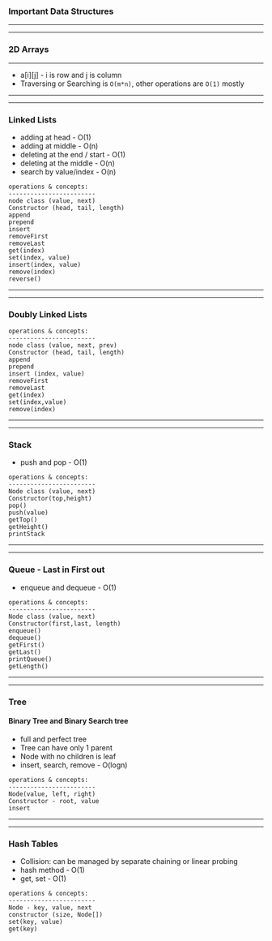 ### Important Data Structures
<hr/>
<hr/>

### 2D Arrays
<hr/>

* a[i][j] - i is row and j is column
* Traversing or Searching is `O(m*n)`, other operations are `O(1)` mostly

<hr/>
<hr/>

### Linked Lists
* adding at head - O(1)
* adding at middle - O(n)
* deleting at the end / start - O(1)
* deleting at the middle - O(n)
* search by value/index - O(n)
```
operations & concepts:
------------------------
node class (value, next)
Constructor (head, tail, length)
append
prepend
insert
removeFirst
removeLast
get(index)
set(index, value)
insert(index, value)
remove(index)
reverse()
```
<hr/>
<hr/>

### Doubly Linked Lists

```
operations & concepts:
------------------------
node class (value, next, prev)
Constructor (head, tail, length)
append
prepend
insert (index, value)
removeFirst
removeLast
get(index)
set(index,value)
remove(index)
```

<hr/>
<hr/>

### Stack

* push and pop - O(1)

```
operations & concepts:
------------------------
Node class (value, next)
Constructor(top,height)
pop()
push(value)
getTop()
getHeight()
printStack

```

<hr/>
<hr/>

### Queue - Last in First out

* enqueue and dequeue - O(1)

```
operations & concepts:
------------------------
Node class (value, next)
Constructor(first,last, length)
enqueue()
dequeue()
getFirst()
getLast()
printQueue()
getLength()
```

<hr/>
<hr/>

### Tree 
#### Binary Tree and Binary Search tree
* full and perfect tree
* Tree can have only 1 parent
* Node with no children is leaf
* insert, search, remove - O(logn)

```
operations & concepts:
------------------------
Node(value, left, right)
Constructor - root, value
insert
```

<hr/>
<hr/>

### Hash Tables

* Collision: can be managed by separate chaining or linear probing 
* hash method - O(1)
* get, set - O(1)

```
operations & concepts:
------------------------
Node - key, value, next
constructor (size, Node[])
set(key, value)
get(key)

```